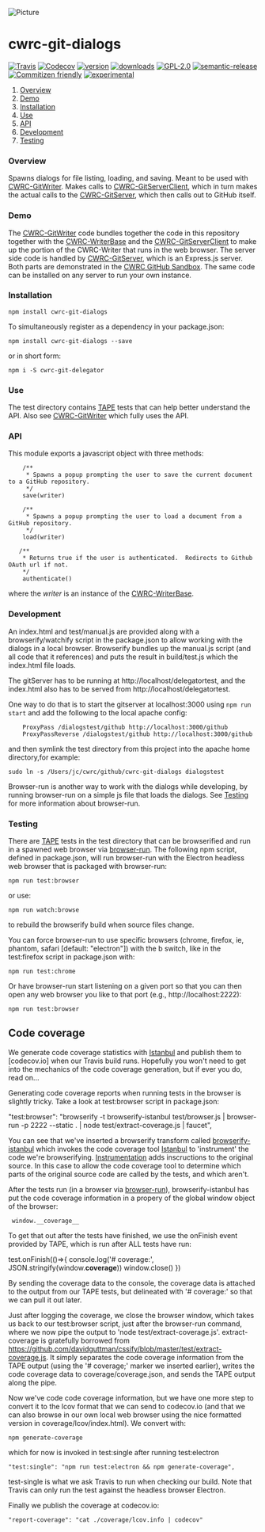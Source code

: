 ![Picture](http://www.cwrc.ca/wp-content/uploads/2010/12/CWRC_Dec-2-10_smaller.png)

# cwrc-git-dialogs

[![Travis](https://img.shields.io/travis/jchartrand/cwrc-git-dialogs.svg)](https://travis-ci.org/jchartrand/cwrc-git-dialogs)
[![Codecov](https://img.shields.io/codecov/c/github/jchartrand/cwrc-git-dialogs.svg)](https://codecov.io/gh/jchartrand/cwrc-git-dialogs)
[![version](https://img.shields.io/npm/v/cwrc-git-dialogs.svg)](http://npm.im/cwrc-git-dialogs)
[![downloads](https://img.shields.io/npm/dm/cwrc-git-dialogs.svg)](http://npm-stat.com/charts.html?package=cwrc-git-dialogs&from=2015-08-01)
[![GPL-2.0](https://img.shields.io/npm/l/cwrc-git-dialogs.svg)](http://opensource.org/licenses/GPL-2.0)
[![semantic-release](https://img.shields.io/badge/%20%20%F0%9F%93%A6%F0%9F%9A%80-semantic--release-e10079.svg)](https://github.com/semantic-release/semantic-release)
[![Commitizen friendly](https://img.shields.io/badge/commitizen-friendly-brightgreen.svg)](http://commitizen.github.io/cz-cli/)
[![experimental](http://badges.github.io/stability-badges/dist/experimental.svg)](http://github.com/badges/stability-badges)

1. [Overview](#overview)
1. [Demo](#demo)
1. [Installation](#installation)
1. [Use](#use)
1. [API](#api)
1. [Development](#development)
1. [Testing](#testing)


### Overview

Spawns dialogs for file listing, loading, and saving.  Meant to be used with [CWRC-GitWriter](https://github.com/jchartrand/CWRC-GitWriter).  Makes calls to [CWRC-GitServerClient](https://github.com/jchartrand/CWRC-GitServerClient), which in turn makes the actual calls to the [CWRC-GitServer](https://github.com/jchartrand/CWRC-GitServer), which then calls out to GitHub itself.

### Demo 

The [CWRC-GitWriter](https://github.com/jchartrand/CWRC-GitWriter) code bundles together the code in this repository together with the [CWRC-WriterBase](https://github.com/jchartrand/CWRC-WriterBase) and the [CWRC-GitServerClient](https://github.com/jchartrand/CWRC-GitServerClient) to make up the portion of the CWRC-Writer that runs in the web browser.  The server side code is handled by [CWRC-GitServer](https://github.com/jchartrand/CWRC-GitServer), which is an Express.js server.  Both parts are demonstrated in the [CWRC GitHub Sandbox](http://208.75.74.217/editor_github.html). The same code can be installed on any server to run your own instance.

### Installation

`npm install cwrc-git-dialogs`   

To simultaneously register as a dependency in your package.json:

`npm install cwrc-git-dialogs --save`   

or in short form:

`npm i -S cwrc-git-delegator`

### Use

The test directory contains [TAPE](https://github.com/substack/tape) tests that can help better understand the API. Also see [CWRC-GitWriter](https://github.com/jchartrand/CWRC-GitWriter) which fully uses the API.

### API

This module exports a javascript object with three methods:

```
    /**
     * Spawns a popup prompting the user to save the current document to a GitHub repository.
     */
    save(writer)

    /**
     * Spawns a popup prompting the user to load a document from a GitHub repository.
     */
    load(writer)

   /**
    * Returns true if the user is authenticated.  Redirects to Github OAuth url if not.
    */
    authenticate()
```

where the *writer* is an instance of the [CWRC-WriterBase](https://github.com/jchartrand/CWRC-WriterBase).  

### Development

An index.html and test/manual.js are provided along with a browserify/watchify script in the package.json to allow working with the dialogs in a local browser.  Browserify bundles up the manual.js script (and all code that it references) and puts the result in build/test.js which the index.html file loads.  

The gitServer has to be running at http://localhost/delegatortest, and the index.html
also has to be served from http://localhost/delegatortest.
    
One way to do that is to start the gitserver at localhost:3000 using `npm run start` and 
add the following to the local apache config:

```
    ProxyPass /dialogstest/github http://localhost:3000/github
    ProxyPassReverse /dialogstest/github http://localhost:3000/github
```

and then symlink the test directory from this project into the apache home directory,for example:

`sudo ln -s /Users/jc/cwrc/github/cwrc-git-dialogs dialogstest`

Browser-run is another way to work with the dialogs while developing, by running browser-run on a simple js file that loads the dialogs.  See [Testing](#testing) for more information about browser-run.

### Testing

There are [TAPE](https://github.com/substack/tape) tests in the test directory that can be browserified and run in a spawned web browser via [browser-run](https://github.com/juliangruber/browser-run).  The following npm script, defined in package.json, will run browser-run with the Electron headless web browser that is packaged with browser-run:

```
npm run test:browser
```

or use:

```
npm run watch:browse
```

to rebuild the browserify build when source files change.

You can force browser-run to use specific browsers (chrome, firefox, ie, phantom, safari  [default: "electron"]) with the b switch, like in the test:firefox script in package.json with:

```
npm run test:chrome
```

 Or have browser-run start listening on a given port so that you can then open any web browser you like to that port (e.g., http://localhost:2222):

```
npm run test:browser
```
## Code coverage

We generate code coverage statistics with [Istanbul](https://www.npmjs.com/package/istanbul) and publish them to [codecov.io] when our Travis build runs.  Hopefully you won't need to get into the mechanics of the code coverage generation, but if ever you do, read on...

Generating code coverage reports when running tests in the browser is slightly tricky.  Take a look at test:browser script in package.json:

"test:browser": "browserify -t browserify-istanbul test/browser.js | browser-run  -p 2222 --static .  | node test/extract-coverage.js | faucet",

You can see that we've inserted a browserify transform called [browserify-istanbul](https://www.npmjs.com/package/browserify-istanbul) which invokes the code coverage tool [Istanbul](https://www.npmjs.com/package/istanbul) to 'instrument' the code we're browserifying.  [Instrumentation](https://en.wikipedia.org/wiki/Instrumentation_(computer_programming)) adds inscructions to the original source. In this case to allow the code coverage tool to determine which parts of the original source code are called by the tests, and which aren't.

After the tests run (in a browser via [browser-run](https://github.com/juliangruber/browser-run)), browserify-istanbul has put the code coverage information in a propery of the global window object of the browser:

``` window.__coverage__```

To get that out after the tests have finished, we use the onFinish event provided by TAPE, which is run after ALL tests have run:

test.onFinish(()=>{
        console.log('# coverage:', JSON.stringify(window.__coverage__))
        window.close()
    })

By sending the coverage data to the console, the coverage data is attached to the output from our TAPE tests, but delineated with '# coverage:'  so that we can pull it out later.

Just after logging the coverage, we close the browser window, which takes us back to our test:browser script, just after the browser-run command, where we now pipe the output to 'node test/extract-coverage.js'.  extract-coverage is gratefully borrowed from https://github.com/davidguttman/cssify/blob/master/test/extract-coverage.js.  It simply separates the code coverage information from the TAPE output (using the '# coverage;' marker we inserted earlier), writes the code coverage data to coverage/coverage.json, and sends the TAPE output along the pipe.

Now we've code code coverage information, but we have one more step to convert it to the lcov format that we can send to codecov.io (and that we can also browse in our own local web browser using the nice formatted version in coverage/lcov/index.html).  We convert with:

``` 
npm generate-coverage 
```

which for now is invoked in test:single after running test:electron

```
"test:single": "npm run test:electron && npm generate-coverage",
```

test-single is what we ask Travis to run when checking our build.  Note that Travis can only run the test against the headless browser Electron.

Finally we publish the coverage at codecov.io:

```
"report-coverage": "cat ./coverage/lcov.info | codecov"
```




